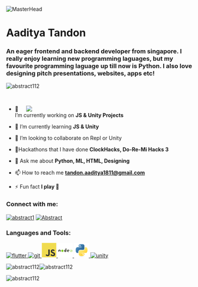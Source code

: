 ![MasterHead](https://media.bootcampcdn.com/Monash/img/content/coding.jpg)
<h1 align="left">Aaditya Tandon</h1>
<h3 align="left" font-size:16px;">An eager frontend and backend developer from singapore. I really enjoy learning new programming laguages, but my favourite programming laguage up till now is Python. I also love designing pitch presentations, websites, apps etc!</h3>  

<p align="left"> <img src="https://komarev.com/ghpvc/?username=abstract112&label=Profile%20views&color=0e75b6&style=flat" alt="abstract112" /> </p>

<p align="left"> <a href="https://twitter.com/" target="blank"><img src="https://img.shields.io/twitter/follow/?logo=twitter&style=for-the-badge" alt="" /></a> </p>
  
<img align="right" src="https://cdn.dribbble.com/users/2131993/screenshots/4948736/thoughtworks-gif_dribbble.gif" width="450" >
  
- 🔭 I’m currently working on **JS & Unity Projects**

- 🌱 I’m currently learning **JS & Unity**

- 👯 I’m looking to collaborate on Repl or Unity

- 🧩Hackathons that I have done 
  **ClockHacks, Do-Re-Mi Hacks 3**

- 💬 Ask me about **Python, ML, HTML, Designing**

- 📫 How to reach me **tandon.aaditya1811@gmail.com**

- ⚡ Fun fact **I play 🏀**

<h3 align="left">Connect with me:</h3>  
<p align="left">
<a href="https://dev.to/abstract1" target="blank"><img align="center" src="https://raw.githubusercontent.com/rahuldkjain/github-profile-readme-generator/master/src/images/icons/Social/devto.svg" alt="abstract1" height="30" width="40" /></a>
<a href="https://discord.gg/Abstract" target="blank"><img align="center" src="https://raw.githubusercontent.com/rahuldkjain/github-profile-readme-generator/master/src/images/icons/Social/discord.svg" alt="Abstract" height="30" width="40" /></a>
</p>

<h3 align="left">Languages and Tools:</h3>
<p align="left"> <a href="https://flutter.dev" target="_blank" rel="noreferrer"> <img src="https://www.vectorlogo.zone/logos/flutterio/flutterio-icon.svg" alt="flutter" width="40" height="40"/> </a> <a href="https://git-scm.com/" target="_blank" rel="noreferrer"> <img src="https://www.vectorlogo.zone/logos/git-scm/git-scm-icon.svg" alt="git" width="40" height="40"/> </a> <a href="https://developer.mozilla.org/en-US/docs/Web/JavaScript" target="_blank" rel="noreferrer"> <img src="https://raw.githubusercontent.com/devicons/devicon/master/icons/javascript/javascript-original.svg" alt="javascript" width="40" height="40"/> </a> <a href="https://nodejs.org" target="_blank" rel="noreferrer"> <img src="https://raw.githubusercontent.com/devicons/devicon/master/icons/nodejs/nodejs-original-wordmark.svg" alt="nodejs" width="40" height="40"/> </a> <a href="https://www.python.org" target="_blank" rel="noreferrer"> <img src="https://raw.githubusercontent.com/devicons/devicon/master/icons/python/python-original.svg" alt="python" width="40" height="40"/> </a> <a href="https://unity.com/" target="_blank" rel="noreferrer"> <img src="https://www.vectorlogo.zone/logos/unity3d/unity3d-icon.svg" alt="unity" width="40" height="40"/> </a> </p>

<p><img align="left" src="https://github-readme-stats.vercel.app/api/top-langs?username=abstract112&show_icons=true&locale=en&layout=compact" alt="abstract112" /></p>

<p>&nbsp;<img align="left" src="https://github-readme-stats.vercel.app/api?username=abstract112&show_icons=true&locale=en" alt="abstract112" /></p>

<p><img align="left" src="https://github-readme-streak-stats.herokuapp.com/?user=abstract112&" alt="abstract112" /></p>
